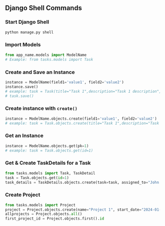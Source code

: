 ## Django Shell Commands

### Start Django Shell

```bash
python manage.py shell
```

### Import Models

```python
from app_name.models import ModelName
# Example: from tasks.models import Task
```

### Create and Save an Instance

```python
instance = ModelName(field1='value1', field2='value2')
instance.save()
# example: task = Task(title="Task 1",description="Task 1 description",due_date="2024-12-12")
# task.save()

```

### Create instance with `create()`

```python
instance = ModelName.objects.create(field1='value1', field2='value2')
# example: task = Task.objects.create(title="Task 1",description="Task 1 description",due_date="2024-12-12")
```

### Get an Instance

```python
instance = ModelName.objects.get(pk=1)
# example: task = Task.objects.get(id=1)
```

### Get & Create TaskDetails for a Task

```python
from tasks.models import Task, TaskDetail
task = Task.objects.get(id=1)
task_details = TaskDetails.objects.create(task=task, assigned_to="John Doe", priority="H")
```

### Create Project

```python
from tasks.models import Project
project = Project.objects.create(name="Project 1", start_date="2024-01-01")
allprojects = Project.objects.all()
first_project_id = Project.objects.first().id
```
